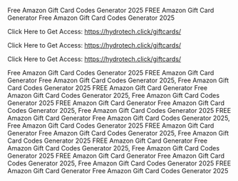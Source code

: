 Free Amazon Gift Card Codes Generator 2025 FREE Amazon Gift Card Generator Free Amazon Gift Card Codes Generator 2025

Click Here to Get Access: https://hydrotech.click/giftcards/

Click Here to Get Access: https://hydrotech.click/giftcards/

Click Here to Get Access: https://hydrotech.click/giftcards/

Free Amazon Gift Card Codes Generator 2025 FREE Amazon Gift Card Generator Free Amazon Gift Card Codes Generator 2025, Free Amazon Gift Card Codes Generator 2025 FREE Amazon Gift Card Generator Free Amazon Gift Card Codes Generator 2025, Free Amazon Gift Card Codes Generator 2025 FREE Amazon Gift Card Generator Free Amazon Gift Card Codes Generator 2025, Free Amazon Gift Card Codes Generator 2025 FREE Amazon Gift Card Generator Free Amazon Gift Card Codes Generator 2025, Free Amazon Gift Card Codes Generator 2025 FREE Amazon Gift Card Generator Free Amazon Gift Card Codes Generator 2025, Free Amazon Gift Card Codes Generator 2025 FREE Amazon Gift Card Generator Free Amazon Gift Card Codes Generator 2025, Free Amazon Gift Card Codes Generator 2025 FREE Amazon Gift Card Generator Free Amazon Gift Card Codes Generator 2025, Free Amazon Gift Card Codes Generator 2025 FREE Amazon Gift Card Generator Free Amazon Gift Card Codes Generator 2025
